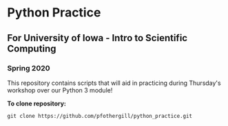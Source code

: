 # Python Practice
## For University of Iowa - Intro to Scientific Computing 
### Spring 2020

This repository contains scripts that will aid in practicing during Thursday's workshop over our Python 3 module!


**To clone repository:**
```
git clone https://github.com/pfothergill/python_practice.git
```
